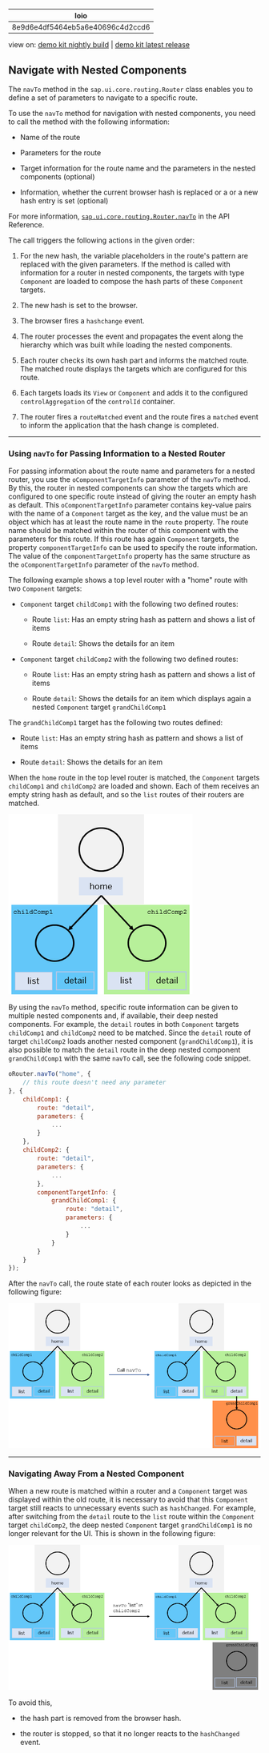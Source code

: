 <!-- loio8e9d6e4df5464eb5a6e40696c4d2ccd6 -->

| loio |
| -----|
| 8e9d6e4df5464eb5a6e40696c4d2ccd6 |

<div id="loio">

view on: [demo kit nightly build](https://openui5nightly.hana.ondemand.com/#/topic/8e9d6e4df5464eb5a6e40696c4d2ccd6) | [demo kit latest release](https://openui5.hana.ondemand.com/#/topic/8e9d6e4df5464eb5a6e40696c4d2ccd6)</div>

## Navigate with Nested Components

The `navTo` method in the `sap.ui.core.routing.Router` class enables you to define a set of parameters to navigate to a specific route.

To use the `navTo` method for navigation with nested components, you need to call the method with the following information:

-   Name of the route

-   Parameters for the route

-   Target information for the route name and the parameters in the nested components \(optional\)

-   Information, whether the current browser hash is replaced or a or a new hash entry is set \(optional\)


For more information, [`sap.ui.core.routing.Router.navTo`](https://openui5.hana.ondemand.com/#/api/sap.ui.core.routing.Router/methods/navTo) in the API Reference.

The call triggers the following actions in the given order:

1.  For the new hash, the variable placeholders in the route's pattern are replaced with the given parameters. If the method is called with information for a router in nested components, the targets with type `Component` are loaded to compose the hash parts of these `Component` targets.

2.  The new hash is set to the browser.

3.  The browser fires a `hashchange` event.

4.  The router processes the event and propagates the event along the hierarchy which was built while loading the nested components.

5.  Each router checks its own hash part and informs the matched route. The matched route displays the targets which are configured for this route.

6.  Each targets loads its `View` or `Component` and adds it to the configured `controlAggregation` of the `controlId` container.

7.  The router fires a `routeMatched` event and the route fires a `matched` event to inform the application that the hash change is completed.


***

<a name="loio8e9d6e4df5464eb5a6e40696c4d2ccd6__section_jnj_rgx_mjb"/>

### Using `navTo` for Passing Information to a Nested Router

For passing information about the route name and parameters for a nested router, you use the `oComponentTargetInfo` parameter of the `navTo` method. By this, the router in nested components can show the targets which are configured to one specific route instead of giving the router an empty hash as default. This `oComponentTargetInfo` parameter contains key-value pairs with the name of a `Component` target as the key, and the value must be an object which has at least the route name in the `route` property. The route name should be matched within the router of this component with the parameters for this route. If this route has again `Component` targets, the property `componentTargetInfo` can be used to specify the route information. The value of the `componentTargetInfo` property has the same structure as the `oComponentTargetInfo` parameter of the `navTo` method.

The following example shows a top level router with a "home" route with two `Component` targets:

-   `Component` target `childComp1` with the following two defined routes:

    -   Route `list`: Has an empty string hash as pattern and shows a list of items

    -   Route `detail`: Shows the details for an item


-   `Component` target `childComp2` with the following two defined routes:

    -   Route `list`: Has an empty string hash as pattern and shows a list of items

    -   Route `detail`: Shows the details for an item which displays again a nested `Component` target `grandChildComp1`



The `grandChildComp1` target has the following two routes defined:

-   Route `list`: Has an empty string hash as pattern and shows a list of items

-   Route `detail`: Shows the details for an item


When the `home` route in the top level router is matched, the `Component` targets `childComp1` and `childComp2` are loaded and shown. Each of them receives an empty string hash as default, and so the `list` routes of their routers are matched.

![](images/loio5c26abccbcbc4ac683602b4c650221f0_LowRes.png)

By using the `navTo` method, specific route information can be given to multiple nested components and, if available, their deep nested components. For example, the `detail` routes in both `Component` targets `childComp1` and `childComp2` need to be matched. Since the `detail` route of target `childComp2` loads another nested component \(`grandChildComp1`\), it is also possible to match the `detail` route in the deep nested component `grandChildComp1` with the same `navTo` call, see the following code snippet.

```js
oRouter.navTo("home", {
    // this route doesn't need any parameter
}, {
    childComp1: {
        route: "detail",
        parameters: {
            ...
        }
    },
    childComp2: {
        route: "detail",
        parameters: {
            ...
        },
        componentTargetInfo: {
            grandChildComp1: {
                route: "detail",
                parameters: {
                    ...
                }
            }
        }
    }
});
```

After the `navTo` call, the route state of each router looks as depicted in the following figure:

![](images/loio49d0f4bdd53e4c20a62cdaf15b24ddf8_LowRes.png)

***

<a name="loio8e9d6e4df5464eb5a6e40696c4d2ccd6__section_u1j_1hx_mjb"/>

### Navigating Away From a Nested Component

When a new route is matched within a router and a `Component` target was displayed within the old route, it is necessary to avoid that this `Component` target still reacts to unnecessary events such as `hashChanged`. For example, after switching from the `detail` route to the `list` route within the `Component` target `childComp2`, the deep nested `Component` target `grandChildComp1` is no longer relevant for the UI. This is shown in the following figure:

![](images/loio79ef6da4766b4864a5a4ea807840273f_LowRes.png)

To avoid this,

-   the hash part is removed from the browser hash.

-   the router is stopped, so that it no longer reacts to the `hashChanged` event.


